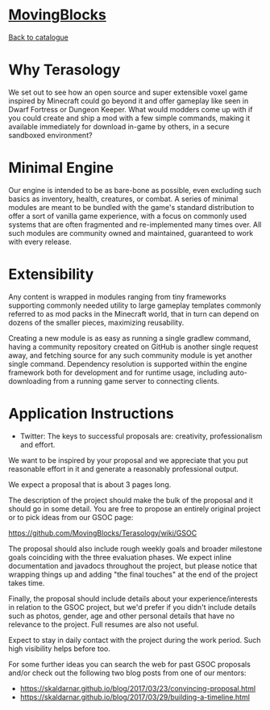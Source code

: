 
# [MovingBlocks](http://terasology.org)

[Back to catalogue](../README.md#movingblocks)

# Why Terasology

We set out to see how an open source and super extensible voxel game inspired by Minecraft could go beyond it and offer gameplay like seen in Dwarf Fortress or Dungeon Keeper. What would modders come up with if you could create and ship a mod with a few simple commands, making it available immediately for download in-game by others, in a secure sandboxed environment?

# Minimal Engine

Our engine is intended to be as bare-bone as possible, even excluding such basics as inventory, health, creatures, or combat. A series of minimal modules are meant to be bundled with the game's standard distribution to offer a sort of vanilla game experience, with a focus on commonly used systems that are often fragmented and re-implemented many times over. All such modules are community owned and maintained, guaranteed to work with every release.

# Extensibility

Any content is wrapped in modules ranging from tiny frameworks supporting commonly needed utility to large gameplay templates commonly referred to as mod packs in the Minecraft world, that in turn can depend on dozens of the smaller pieces, maximizing reusability.

Creating a new module is as easy as running a single gradlew command, having a community repository created on GitHub is another single request away, and fetching source for any such community module is yet another single command. Dependency resolution is supported within the engine framework both for development and for runtime usage, including auto-downloading from a running game server to connecting clients.

# Application Instructions

* Twitter: The keys to successful proposals are: creativity, professionalism and effort.

We want to be inspired by your proposal and we appreciate that you put reasonable effort in it and generate a reasonably professional output. 

We expect a proposal that is about 3 pages long. 

The description of the project should make the bulk of the proposal and it should go in some detail. You are free to propose an entirely original project or to pick ideas from our GSOC page: 

https://github.com/MovingBlocks/Terasology/wiki/GSOC 

The proposal should also include rough weekly goals and broader milestone goals coinciding with the three evaluation phases. We expect inline documentation and javadocs throughout the project, but please notice that wrapping things up and adding "the final touches" at the end of the project takes time.

Finally, the proposal should include details about your experience/interests in relation to the GSOC project, but we'd prefer if you didn't include details such as photos, gender, age and other personal details that have no relevance to the project. Full resumes are also not useful.

Expect to stay in daily contact with the project during the work period. Such high visibility helps before too.

For some further ideas you can search the web for past GSOC proposals and/or check out the following two blog posts from one of our mentors:

* https://skaldarnar.github.io/blog/2017/03/23/convincing-proposal.html
* https://skaldarnar.github.io/blog/2017/03/29/building-a-timeline.html